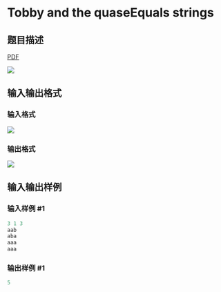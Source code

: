 # Tobby and the quaseEquals strings

## 题目描述

[problemUrl]: https://uva.onlinejudge.org/index.php?option=com_onlinejudge&Itemid=8&category=871&page=show_problem&problem=5097

[PDF](https://uva.onlinejudge.org/external/131/p13186.pdf)

![](https://cdn.luogu.com.cn/upload/vjudge_pic/UVA13186/566e28a2f2cbfd2e30a2de8380b7a3f1f7a91900.png)

## 输入输出格式

### 输入格式

![](https://cdn.luogu.com.cn/upload/vjudge_pic/UVA13186/c0527e6887a5684c02cd91c463f815432fd82d13.png)

### 输出格式

![](https://cdn.luogu.com.cn/upload/vjudge_pic/UVA13186/ea63f0d9476c04b648e4a4c41ee4cf0f842eeb8a.png)

## 输入输出样例

### 输入样例 #1

```cpp
3 1 3
aab
aba
aaa
aaa
```


### 输出样例 #1

```cpp
5
```


